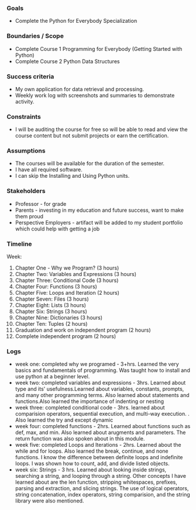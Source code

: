 
### Goals

-   Complete the Python for Everybody Specialization

### Boundaries / Scope

-   Complete Course 1 Programming for Everybody (Getting Started with Python)
-   Complete Course 2 Python Data Structures

### Success criteria

-   My own application for data retrieval and processing.
-   Weekly work log with screenshots and summaries to demonstrate activity.

### Constraints

-   I will be auditing the course for free so will be able to read and view the course content but not submit projects or earn the certification.

### Assumptions

-   The courses will be available for the duration of the semester.
-   I have all required software.
-   I can skip the Installing and Using Python units.

### Stakeholders

-   Professor - for grade
-   Parents - investing in my education and future success, want to make them proud
-   Perspective Employers - artifact will be added to my student portfolio which could help with getting a job

### Timeline

Week:

1.  Chapter One - Why we Program? (3 hours)
2.  Chapter Two: Variables and Expressions (3 hours)
3.  Chapter Three: Conditional Code (3 hours)
4.  Chapter Four: Functions (3 hours)
5.  Chapter Five: Loops and Iteration (2 hours)
6.  Chapter Seven: Files (3 hours)
7.  Chapter Eight: Lists (3 hours)
8.  Chapter Six: Strings (3 hours)
9.  Chapter Nine: Dictionaries (3 hours)
10.  Chapter Ten: Tuples (2 hours)
11.  Graduation and work on independent program (2 hours)
12.  Complete independent program (2 hours)
### Logs
- week one: completed why we programed - 3+hrs. Learned the very basics and fundamentals of programming. Was taught how to install and use python at a beginner level. 
- week two: completed variables and expressions - 3hrs. Learned about type and its' usefulness.Learned about variables, constants, prompts, and many other programming terms. Also learned about statements and functions.Also learned the importance of indenting or nesting
- week three: completed conditional code - 3hrs. learned about comparision operators, sequential execution, and multi-way execution. . Also learned the try and except dynamic
- week four: completed functions - 2hrs. Learned about functions such as def, max, and min. Also learned about arugments and parameters. The return function was also spoken about in this module.
- week five: completed Loops and Iterations - 2hrs. Learned about the while and for loops. Also learned the break, continue, and none functions. I know the difference between definite loops and indefinite loops. I was shown how to count, add, and divide listed objects.
- week six: Strings - 3 hrs. Learned about looking inside strings, searching a string, and looping through a string. Other concepts I have learned about are the len function, stripping whitespaces, prefixes, parsing and extraction, and slicing strings. The use of logical operators, string concatenation, index operators, string comparision, and the string library were also mentioned. 
